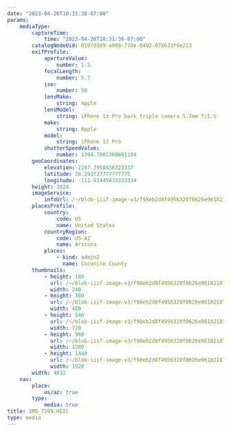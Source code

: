 ```yaml
---
date: "2023-04-26T10:31:36-07:00"
params:
    mediaType:
        captureTime:
            time: "2023-04-26T10:31:36-07:00"
        catalogNodeUid: 0197d169-a008-77de-8492-07b633f0e213
        exifProfile:
            apertureValue:
                number: 1.5
            focalLength:
                number: 5.7
            iso:
                number: 50
            lensMake:
                string: Apple
            lensModel:
                string: iPhone 13 Pro back triple camera 5.7mm f/1.5
            make:
                string: Apple
            model:
                string: iPhone 13 Pro
            shutterSpeedValue:
                number: 1394.7001360661184
        geoCoordinates:
            elevation: 2287.3950456323337
            latitude: 36.293727777777775
            longitude: -111.91445833333334
        height: 3024
        imageService:
            infoUrl: /~/blob-iiif-image-v3/f98eb2d8f4956320f0626e961821875f3a9d25936b957db982636bf33d1b0b37/info.json
        placesProfile:
            country:
                code: US
                name: United States
            countryRegion:
                code: US-AZ
                name: Arizona
            places:
                - kind: admin2
                  name: Coconino County
        thumbnails:
            - height: 180
              url: /~/blob-iiif-image-v3/f98eb2d8f4956320f0626e961821875f3a9d25936b957db982636bf33d1b0b37/full/240%2C180/0/default.jpg
              width: 240
            - height: 360
              url: /~/blob-iiif-image-v3/f98eb2d8f4956320f0626e961821875f3a9d25936b957db982636bf33d1b0b37/full/480%2C360/0/default.jpg
              width: 480
            - height: 540
              url: /~/blob-iiif-image-v3/f98eb2d8f4956320f0626e961821875f3a9d25936b957db982636bf33d1b0b37/full/720%2C540/0/default.jpg
              width: 720
            - height: 960
              url: /~/blob-iiif-image-v3/f98eb2d8f4956320f0626e961821875f3a9d25936b957db982636bf33d1b0b37/full/1280%2C960/0/default.jpg
              width: 1280
            - height: 1440
              url: /~/blob-iiif-image-v3/f98eb2d8f4956320f0626e961821875f3a9d25936b957db982636bf33d1b0b37/full/1920%2C1440/0/default.jpg
              width: 1920
        width: 4032
    nav:
        place:
            us/az: true
        type:
            media: true
title: IMG_7599.HEIC
type: media
---
```

